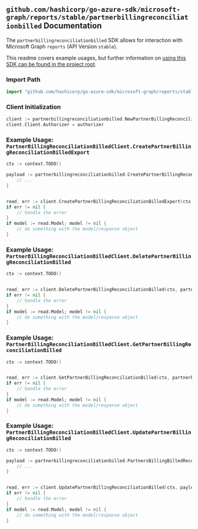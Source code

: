 
## `github.com/hashicorp/go-azure-sdk/microsoft-graph/reports/stable/partnerbillingreconciliationbilled` Documentation

The `partnerbillingreconciliationbilled` SDK allows for interaction with Microsoft Graph `reports` (API Version `stable`).

This readme covers example usages, but further information on [using this SDK can be found in the project root](https://github.com/hashicorp/go-azure-sdk/tree/main/docs).

### Import Path

```go
import "github.com/hashicorp/go-azure-sdk/microsoft-graph/reports/stable/partnerbillingreconciliationbilled"
```


### Client Initialization

```go
client := partnerbillingreconciliationbilled.NewPartnerBillingReconciliationBilledClientWithBaseURI("https://graph.microsoft.com")
client.Client.Authorizer = authorizer
```


### Example Usage: `PartnerBillingReconciliationBilledClient.CreatePartnerBillingReconciliationBilledExport`

```go
ctx := context.TODO()

payload := partnerbillingreconciliationbilled.CreatePartnerBillingReconciliationBilledExportRequest{
	// ...
}


read, err := client.CreatePartnerBillingReconciliationBilledExport(ctx, payload, partnerbillingreconciliationbilled.DefaultCreatePartnerBillingReconciliationBilledExportOperationOptions())
if err != nil {
	// handle the error
}
if model := read.Model; model != nil {
	// do something with the model/response object
}
```


### Example Usage: `PartnerBillingReconciliationBilledClient.DeletePartnerBillingReconciliationBilled`

```go
ctx := context.TODO()


read, err := client.DeletePartnerBillingReconciliationBilled(ctx, partnerbillingreconciliationbilled.DefaultDeletePartnerBillingReconciliationBilledOperationOptions())
if err != nil {
	// handle the error
}
if model := read.Model; model != nil {
	// do something with the model/response object
}
```


### Example Usage: `PartnerBillingReconciliationBilledClient.GetPartnerBillingReconciliationBilled`

```go
ctx := context.TODO()


read, err := client.GetPartnerBillingReconciliationBilled(ctx, partnerbillingreconciliationbilled.DefaultGetPartnerBillingReconciliationBilledOperationOptions())
if err != nil {
	// handle the error
}
if model := read.Model; model != nil {
	// do something with the model/response object
}
```


### Example Usage: `PartnerBillingReconciliationBilledClient.UpdatePartnerBillingReconciliationBilled`

```go
ctx := context.TODO()

payload := partnerbillingreconciliationbilled.PartnersBillingBilledReconciliation{
	// ...
}


read, err := client.UpdatePartnerBillingReconciliationBilled(ctx, payload, partnerbillingreconciliationbilled.DefaultUpdatePartnerBillingReconciliationBilledOperationOptions())
if err != nil {
	// handle the error
}
if model := read.Model; model != nil {
	// do something with the model/response object
}
```
